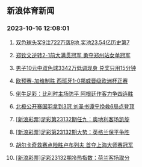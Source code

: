 ## 新浪体育新闻 
### 2023-10-16 12:08:01

1. [双色球头奖9注722万落9地 奖池23.54亿历史第7](https://sports.sina.com.cn/l/2023-10-15/doc-imzrfchz8300750.shtml)

2. [郑钦文逆转2-1前大满贯冠军 勇夺郑州站女单冠军](https://sports.sina.com.cn/tennis/china/2023-10-15/doc-imzrfcic5083372.shtml)

3. [男子10元中双色球3342万低调现身 兑奖只用15分钟](https://sports.sina.com.cn/l/2023-10-16/doc-imzrfynt4636961.shtml)

4. [欧预赛-加维制胜 西班牙1-0挪威晋级欧洲杯正赛](https://sports.sina.com.cn/g/laliga/2023-10-16/doc-imzrfynw0426413.shtml)

5. [佬牛足彩：比利时主场防平 阿根廷作客力争四连胜](https://sports.sina.com.cn/l/2023-10-16/doc-imzrheup7743310.shtml)

6. [北极公开赛国羽拿到3冠 刘圣书谭宁挽救6局点登顶](https://sports.sina.com.cn/others/badmin/2023-10-15/doc-imzrfchz8297629.shtml)

7. [[新浪彩票]足彩第23132期任九：奥地利客场凯旋](https://sports.sina.com.cn/l/2023-10-16/doc-imzrfynq8639884.shtml)

8. [[新浪彩票]足彩第23132期大势：英格兰保平争胜](https://sports.sina.com.cn/l/2023-10-16/doc-imzrfynt4637352.shtml)

9. [胡尔卡奇救赛点险胜卢布列夫 首夺上海大师赛冠军](https://sports.sina.com.cn/tennis/atp/2023-10-15/doc-imzrewzc8409121.shtml)

10. [[新浪彩票]足彩23132期冷热指数：荷兰客场取分](https://sports.sina.com.cn/l/2023-10-16/doc-imzrfynt4639170.shtml)

